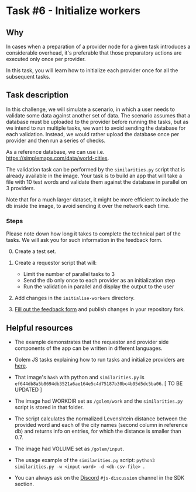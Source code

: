 
# Task #6 - Initialize workers

## Why

In cases when a preparation of a provider node for a given task introduces a considerable overhead, it's preferable that those preparatory actions are executed only once per provider.

In this task, you will learn how to initialize each provider once for all the subsequent tasks.

## Task description

In this challenge, we will simulate a scenario, in which a user needs to validate some data against another set of data. The scenario assumes that a database must be uploaded to the provider before running the tasks, but as we intend to run multiple tasks, we want to avoid sending the database for each validation. Instead, we would rather upload the database once per provider and then run a series of checks.

As a reference database, we can use i.e. https://simplemaps.com/data/world-cities. 

The validation task can be performed by the `similarities.py` script that is already available in the image. Your task is to build an app that will take a file with 10 test words and validate them against the database in parallel on 3 providers. 

Note that for a much larger dataset, it might be more efficient to include the db inside the image, to avoid sending it over the network each time.

### Steps

Please note down how long it takes to complete the technical part of the tasks. We will ask you for such information in the feedback form.

0. Create a test set.

1. Create a requestor script that will:
    - Limit the number of parallel tasks to 3
    - Send the db only once to each provider as an initialization step
    - Run the validation in parallel and display the output to the user

3. Add changes in the `initialise-workers` directory.

4. [Fill out the feedback form](./FEEDBACK.md) and publish changes in your repository fork.

## Helpful resources

- The example demonstrates that the requestor and provider side components of the app can be written in different languages.

- Golem JS tasks explaining how to run tasks and initialize providers are [here](https://docs.golem.network/docs/creators/javascript/examples/executing-tasks).

- That image's `hash` with python and `similarities.py` is `ef644db8a5b8694db3521a6ae164e5c4d75187b30bc4b95d5dc5ba06`. [ TO BE UPDATED ]

- The image had WORKDIR set as `/golem/work` and the `similarities.py` script is stored in that folder.

- The script calculates the normalized Levenshtein distance between the provided word and each of the city names (second column in reference db) and returns info on entries, for which the distance is smaller than 0.7.

- The image had VOLUME set as `/golem/input`.

- The usage example of the `similarities.py` script:
`python3 similarities.py -w <input-word> -d <db-csv-file> `.

- You can always ask on the [Discord](https://chat.golem.network/) `#js-discussion` channel in the SDK section.

